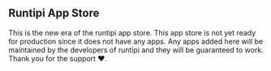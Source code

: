 ## Runtipi App Store

This is the new era of the runtipi app store. This app store is not yet ready for production since it does not have any apps. Any apps added here will be maintained by the developers of runtipi and they will be guaranteed to work. Thank you for the
support ❤️.
